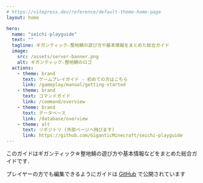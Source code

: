 ```yaml
---
# https://vitepress.dev/reference/default-theme-home-page
layout: home

hero:
  name: "seichi-playguide"
  text: ""
  tagline: ギガンティック☆整地鯖の遊び方や基本情報をまとめた総合ガイド
  image:
    src: /assets/server-banner.png
    alt: ギガンティック☆整地鯖のロゴ
  actions:
    - theme: brand
      text: ゲームプレイガイド - 初めての方はこちら
      link: /gameplay/manual/getting-started
    - theme: brand
      text: コマンドガイド
      link: /command/overview
    - theme: brand
      text: データベース
      link: /database/overview
    - theme: alt
      text: リポジトリ (外部ページへ飛びます)
      link: https://github.com/GiganticMinecraft/seichi-playguide
---
```


このガイドはギガンティック☆整地鯖の遊び方や基本情報などをまとめた総合ガイドです．

プレイヤーの方でも編集できるようにガイドは [GitHub](https://github.com/GiganticMinecraft/seichi-playguide) で公開されています
